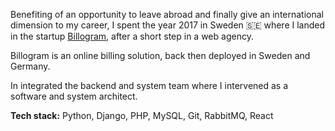 Benefiting of an opportunity to leave abroad and finally give an international dimension to my career, I spent the year 2017
in Sweden 🇸🇪 where I landed in the startup [Billogram](https://billogram.com/), after a short step in a web agency.

Billogram is an online billing solution, back then deployed in Sweden and Germany.

In integrated the backend and system team where I intervened as a software and system architect.  

**Tech stack:** Python, Django, PHP, MySQL, Git, RabbitMQ, React